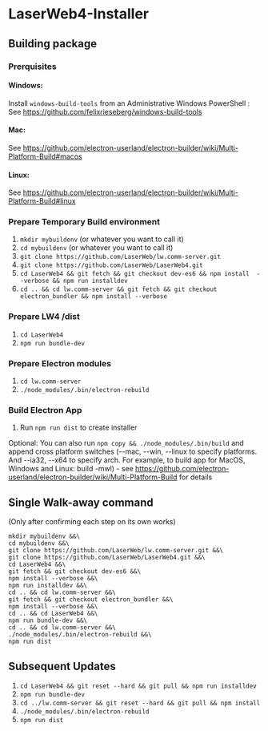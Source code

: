 # LaserWeb4-Installer

## Building package

### Prerquisites
#### Windows: ####
Install `windows-build-tools` from an Administrative Windows PowerShell : See https://github.com/felixrieseberg/windows-build-tools

#### Mac: ####
See https://github.com/electron-userland/electron-builder/wiki/Multi-Platform-Build#macos

#### Linux: ####
See https://github.com/electron-userland/electron-builder/wiki/Multi-Platform-Build#linux

### Prepare Temporary Build environment

1.  `mkdir mybuildenv` (or whatever you want to call it)
2.  `cd mybuildenv` (or whatever you want to call it)
3.  `git clone https://github.com/LaserWeb/lw.comm-server.git`
4.  `git clone https://github.com/LaserWeb/LaserWeb4.git`
5.  `cd LaserWeb4 && git fetch && git checkout dev-es6 && npm install  --verbose && npm run installdev`
6.  `cd .. && cd lw.comm-server && git fetch && git checkout electron_bundler && npm install --verbose`

### Prepare LW4 /dist
1.  `cd LaserWeb4`
2.  `npm run bundle-dev`

### Prepare Electron modules
1. `cd lw.comm-server`
2. `./node_modules/.bin/electron-rebuild`

### Build Electron App
1.   Run `npm run dist` to create installer

Optional:  You can also run `npm copy && ./node_modules/.bin/build` and append cross platform switches (--mac, --win, --linux to specify platforms. And --ia32, --x64 to specify arch. For example, to build app for MacOS, Windows and Linux: build -mwl) - see https://github.com/electron-userland/electron-builder/wiki/Multi-Platform-Build for details


## Single Walk-away command
(Only after confirming each step on its own works)
```
mkdir mybuildenv &&\
cd mybuildenv &&\
git clone https://github.com/LaserWeb/lw.comm-server.git &&\
git clone https://github.com/LaserWeb/LaserWeb4.git &&\
cd LaserWeb4 &&\
git fetch && git checkout dev-es6 &&\
npm install --verbose &&\
npm run installdev &&\
cd .. && cd lw.comm-server &&\
git fetch && git checkout electron_bundler &&\
npm install --verbose &&\
cd .. && cd LaserWeb4 &&\
npm run bundle-dev &&\
cd .. && cd lw.comm-server &&\
./node_modules/.bin/electron-rebuild &&\
npm run dist
```

## Subsequent Updates

1.  `cd LaserWeb4 && git reset --hard && git pull && npm run installdev`
2.  `npm run bundle-dev`
3.  `cd ../lw.comm-server && git reset --hard && git pull && npm install`
4. `./node_modules/.bin/electron-rebuild`
5.  `npm run dist`
